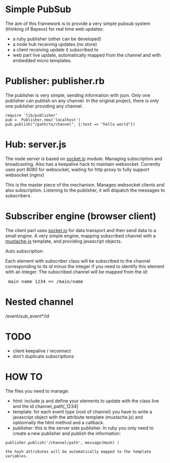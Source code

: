 Simple PubSub
===========

The aim of this framework is to provide a very simple pubsub system (thinking of Bayeux) for real time web updates:

- a ruby publisher (other can be developed)
- a node hub receiving updates (no store)
- a client receiving update it subscribed to
- web part live update, automatically mapped from the channel and with embedded micro templates.
 
 
Publisher: publisher.rb
=========

The publisher is very simple, sending information with json. Only one publisher can publish on any channel. In the original project, there is only one publisher providing any channel. 

<pre><code>require 'lib/publisher'
pub =  Publisher.new('localhost')
pub.publish("/path/to/channel", {:text => "hello world"})</code></pre>
 
Hub: server.js
====
 
The node server is based on [socket.io](http://github.com/LearnBoost/Socket.IO-node) module. Managing subscription and broadcasting. Also has a keepalive hack to maintain websocket. Currently uses port 8080 for websocket, waiting for http proxy to fully support websocket (nginx) 

This is the master piece of the mechanism. Manages websocket clients and also subscription. Listening to the publisher, it will dispatch the messages to subscribers.

Subscriber engine (browser client)
==================================

The client part uses [socket.io](http://github.com/LearnBoost/Socket.IO) for data transport and then send data to a small engine. A very simple engine, mapping subscribed channel with a [mustache-js](http://github.com/janl/mustache.js/) template, and providing javascript objects.

Auto subscription:

Each element with _subscriber_ class will be subscribed to the channel corresponding to its _id_ minus the integer if you need to identify this element with an integer. The subscribed channel will be mapped from the _id_:

<pre> main_name_1234 => /main/name </pre>

Nested channel
==============

/event/sub_event*/id

TODO
====

- client keepalive / reconnect
- don't duplicate subscriptions

HOW TO
======

The files you need to manage:

- html: include js and define your elements to update with the class live and the id channel_path[_1234]
- template: for each event type (root of channel) you have to write a javascript object with the attribute template (mustache.js) and optionnally the html method and a callback.
- publisher: this is the server side publisher. In ruby you only need to create a new publisher and publish the information:
<pre><code>publisher.publish('/channel/path', message(Hash) ) 
  
the hash attributes will be automatically mapped to the template variables.





